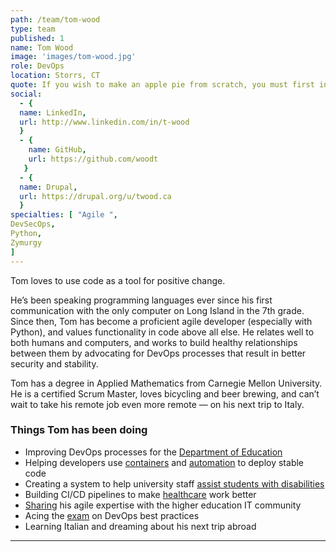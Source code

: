 ```yaml
---
path: /team/tom-wood
type: team
published: 1
name: Tom Wood
image: 'images/tom-wood.jpg'
role: DevOps
location: Storrs, CT
quote: If you wish to make an apple pie from scratch, you must first invent the universe. (Carl Sagan)
social: 
  - {
  name: LinkedIn,
  url: http://www.linkedin.com/in/t-wood
  }
  - {
    name: GitHub,
    url: https://github.com/woodt
   }
  - {
  name: Drupal,
  url: https://drupal.org/u/twood.ca
  }
specialties: [ "Agile ",
DevSecOps,
Python,
Zymurgy
]
---
```


Tom loves to use code as a tool for positive change. 

He’s been speaking programming languages ever since his first communication with the only computer on Long Island in the 7th grade. Since then, Tom has become a proficient agile developer (especially with Python), and values functionality in code above all else. He relates well to both humans and computers, and works to build healthy relationships between them by advocating for DevOps processes that result in better security and stability.

Tom has a degree in Applied Mathematics from Carnegie Mellon University. He is a certified Scrum Master, loves bicycling and beer brewing, and can’t wait to take his remote job even more remote — on his next trip to Italy.



### Things Tom has been doing
* Improving DevOps processes for the [Department of Education](https://civicactions.com/case-study/lincs)
* Helping developers use [containers](https://www.docker.com/) and [automation](https://jenkins.io/) to deploy stable code
* Creating a system to help university staff [assist students with disabilities](https://csd.uconn.edu/)
* Building CI/CD pipelines to make [healthcare](https://www.cigna.com/) work better
* [Sharing](https://events.educause.edu/special-topic-events/nercomp-annual-conference/2012/proceedings/agile-software-development-in-practice-experience-tips-and-tools-from-the-trenches-of-higher-education) his agile expertise with the higher education IT community
* Acing the [exam](https://www.scaledagile.com/certification/courses/safe-devops/) on DevOps best practices
* Learning Italian and dreaming about his next trip abroad

-------------------------------

